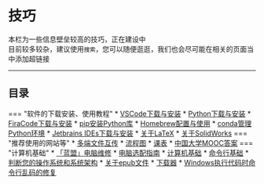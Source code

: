 # 技巧  

本栏为一些信息壁垒较高的技巧，正在建设中  
目前较多较杂，建议使用`搜索`，您可以随便逛逛，我们也会尽可能在相关的页面当中添加超链接  

---

## 目录  

=== "软件的下载安装、使用教程"
    * [VSCode下载与安装](软件的下载安装、使用教程/VSCode下载与安装.md)
    * [Python下载与安装](软件的下载安装、使用教程/Python下载与安装.md)
    * [FiraCode下载与安装](软件的下载安装、使用教程/FiraCode下载与安装.md)
    * [pip安装Python库](软件的下载安装、使用教程/pip安装Python库.md)
    * [Homebrew配置与使用](软件的下载安装、使用教程/Homebrew配置与使用.md)
    * [conda管理Python环境](软件的下载安装、使用教程/conda管理Python环境.md)
    * [Jetbrains IDEs下载与安装](软件的下载安装、使用教程/Jetbrains%20IDEs下载与安装.md)
    * [关于LaTeX](软件的下载安装、使用教程/关于LaTeX.md)
    * [关于SolidWorks](软件的下载安装、使用教程/关于SolidWorks.md)
=== "推荐使用的网站等"
    * [多端文件互传](推荐使用的网站等/多端文件互传.md)
    * [流程图](推荐使用的网站等/流程图.md)
    * [课表](推荐使用的网站等/课表.md)
    * [中国大学MOOC答案](推荐使用的网站等/中国大学MOOC答案.md)
=== "计算机基础"
    * [「蓝盟」电脑维修](计算机基础/「蓝盟」电脑维修.md)
    * [电脑选配指南](计算机基础/电脑选配指南.md)
    * [计算机基础](计算机基础/计算机基础.md)
    * [命令行基础](计算机基础/命令行基础.md)
    * [判断您的操作系统和系统架构](计算机基础/判断您的操作系统和系统架构.md)
    * [关于epub文件](计算机基础/关于epub文件.md)
    * [下载器](计算机基础/下载器.md)
    * [Windows执行代码时命令行乱码的修复](计算机基础/Windows执行代码时命令行乱码的修复.md)
